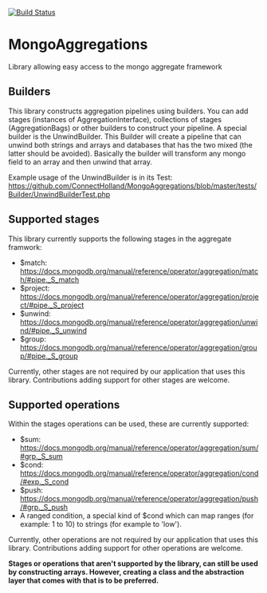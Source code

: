 [![Build Status](https://travis-ci.org/ConnectHolland/MongoAggregations.svg?branch=master)](https://travis-ci.org/ConnectHolland/MongoAggregations)

# MongoAggregations
Library allowing easy access to the mongo aggregate framework

## Builders
This library constructs aggregation pipelines using builders. You can add stages (instances of AggregationInterface), collections of stages (AggregationBags) or other builders to construct your pipeline. A special builder is the UnwindBuilder. This Builder will create a pipeline that can unwind both strings and arrays and databases that has the two mixed (the latter should be avoided). Basically the builder will transform any mongo field to an array and then unwind that array.

Example usage of the UnwindBuilder is in its Test: https://github.com/ConnectHolland/MongoAggregations/blob/master/tests/Builder/UnwindBuilderTest.php

## Supported stages
This library currently supports the following stages in the aggregate framwork:

* $match: https://docs.mongodb.org/manual/reference/operator/aggregation/match/#pipe._S_match
* $project: https://docs.mongodb.org/manual/reference/operator/aggregation/project/#pipe._S_project
* $unwind: https://docs.mongodb.org/manual/reference/operator/aggregation/unwind/#pipe._S_unwind
* $group: https://docs.mongodb.org/manual/reference/operator/aggregation/group/#pipe._S_group

Currently, other stages are not required by our application that uses this library. Contributions adding support for other stages are welcome.

## Supported operations
Within the stages operations can be used, these are currently supported:

* $sum: https://docs.mongodb.org/manual/reference/operator/aggregation/sum/#grp._S_sum
* $cond: https://docs.mongodb.org/manual/reference/operator/aggregation/cond/#exp._S_cond
* $push: https://docs.mongodb.org/manual/reference/operator/aggregation/push/#grp._S_push
* A ranged condition, a special kind of $cond which can map ranges (for example: 1 to 10) to strings (for example to 'low'). 

Currently, other operations are not required by our application that uses this library. Contributions adding support for other operations are welcome.

**Stages or operations that aren't supported by the library, can still be used by constructing arrays. However, creating a class and the abstraction layer that comes with that is to be preferred.**
